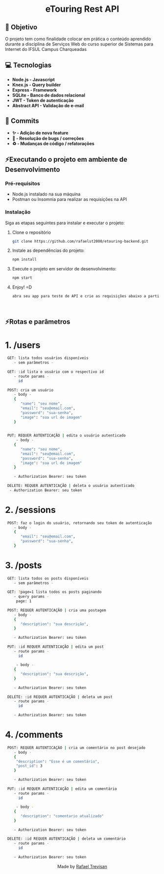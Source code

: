 <div align="center">
  <h1>eTouring Rest API</h1>
</div>


## **:rocket: Objetivo**

O projeto tem como finalidade colocar em prática o conteúdo aprendido durante a disciplina de Serviços Web do curso superior de Sistemas para Internet do IFSUL Campus Charqueadas

## **:computer: Tecnologias**

  - **Node.js - Javascript**
  - **Knex.js - Query builder**
  - **Express - Framework**
  - **SQLite - Banco de dados relacional**
  - **JWT - Token de autenticação**
  - **Abstract API - Validação de e-mail**

## **📩 Commits**

  - **✨ - Adição de nova feature**
  - **🐛 - Resolução de bugs / correções**
  - **♻️ - Mudanças de código / refatorações**


## **⚡Executando o projeto em ambiente de Desenvolvimento**

### Pré-requisitos

- Node.js instalado na sua máquina
- Postman ou Insomnia para realizar as requisições na API

### Instalação

Siga as etapas seguintes para instalar e executar o projeto:

1. Clone o repositório

   ```sh
   git clone https://github.com/rafaelst2000/etouring-backend.git
   ```
2. Instale as dependências do projeto:

   ```sh
   npm install
   ```
   
3. Execute o projeto em servidor de desenvolvimento:

   ```sh
   npm start
   ``` 
   
4. Enjoy! =D

   ```sh
   abra seu app para teste de API e crie as requisições abaixo a partir da localhost:3333.
   ``` 
   <br>
   
   
## **⚡Rotas e parâmetros**

# 1. /users

   ```sh
    GET: lista todos usuários disponíveis
       - sem parâmetros -
      
    GET: :id lista o usuário com o respectivo id
       - route params -
         id
         
    POST: cria um usuário
       - body - 
       {
          "name": "seu nome",
          "email": "seu@email.com",
          "password": "sua-senha",
          "image": "sua url de imagem"
       }
       
    
    PUT: REQUER AUTENTICAÇÃO | edita o usuário autenticado
        - body - 
       {
          "name": "seu nome",
          "email": "seu@email.com",
          "password": "sua-senha",
          "image": "sua url de imagem"
       }
       
       - Authorization Bearer: seu token
       
    DELETE: REQUER AUTENTICAÇÃO | deleta o usuário autenticado
     - Authorization Bearer: seu token
   ```
 # 2. /sessions

 ```sh
  POST: faz o login do usuário, retornando seu token de autenticação
     - body - 
     {
        "email": "seu@email.com",
        "password": "sua-senha",
     }
 ```

# 3. /posts

   ```sh
    GET: lista todos os posts disponíveis
       - sem parâmetros -
      
    GET: ?page=1 lista todos os posts paginando
       - query params -
        page: 1
         
    POST: REQUER AUTENTICAÇÃO | cria uma postagem
       - body - 
       {
          "description": "sua descrição",
       }
       
       - Authorization Bearer: seu token
    
    PUT: :id REQUER AUTENTICAÇÃO | edita um post
       - route params -
         id
         
        - body - 
       {
          "description": "sua descrição",
       }
       
       - Authorization Bearer: seu token
       
    DELETE: :id REQUER AUTENTICAÇÃO | deleta um post
       - route params -
         id
         
       - Authorization Bearer: seu token
   ```
 
 # 4. /comments

   ```sh 
    POST: REQUER AUTENTICAÇÃO | cria um comentário no post desejado
       - body - 
       {
        "description": "Esse é um comentário",
        "post_id": 3
       }
       
       - Authorization Bearer: seu token
    
    PUT: :id REQUER AUTENTICAÇÃO | edita um comentário
       - route params -
         id
         
        - body - 
       {
          "description": "comentario atualizado"
       }
       
       - Authorization Bearer: seu token
       
    DELETE: :id REQUER AUTENTICAÇÃO | deleta um comentário
       - route params -
         id
         
       - Authorization Bearer: seu token
   ```
 
 <div align="center">
  Made by <a href="https://www.linkedin.com/in/rafaelst2000/" target="_blank">Rafael Trevisan</a>
 </div>

<!-- Badges -->

[node_version_badge]: https://img.shields.io/badge/Node-12.20.0-green

[yarn_version_badge]: https://img.shields.io/badge/Yarn-1.22.17-red

[vue_badge]: https://img.shields.io/badge/Web-VueJS-green

[server_firebase_badge]: https://img.shields.io/badge/Server-Firebase-important

[pinia_badge]: https://img.shields.io/badge/Store-Pinia-yellow

[vite_badge]: https://img.shields.io/badge/Bundle-Vite-purple
